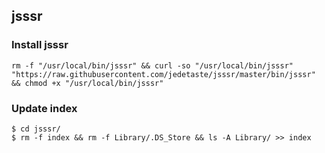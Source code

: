 ## jsssr

### Install jsssr
```shell
rm -f "/usr/local/bin/jsssr" && curl -so "/usr/local/bin/jsssr" "https://raw.githubusercontent.com/jedetaste/jsssr/master/bin/jsssr" && chmod +x "/usr/local/bin/jsssr"
```

### Update index
```shell
$ cd jsssr/
$ rm -f index && rm -f Library/.DS_Store && ls -A Library/ >> index
```
